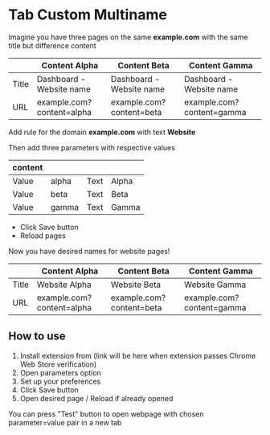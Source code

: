 # Tab Custom Multiname

Imagine you have three pages on the same **example.com** with the same title but difference content

|               | Content Alpha             | Content Beta             | Content Gamma             |
| ---           | ------------------------  | ------------------------ | ------------------------  |
| Title         | Dashboard - Website name  | Dashboard - Website name | Dashboard - Website name  |
| URL           | example.com?content=alpha | example.com?content=beta | example.com?content=gamma |

Add rule for the domain **example.com** with text **Website** 

Then add three parameters with respective values

| content |       |      |       |
| ---     | ---   | ---  | ---   |
| Value   | alpha | Text | Alpha |
| Value   | beta  | Text | Beta  |
| Value   | gamma | Text | Gamma |

* Click Save button
* Reload pages

Now you have desired names for website pages!

|               | Content Alpha             | Content Beta             | Content Gamma             |
| ---           | ------------------------  | ------------------------ | ------------------------  |
| Title         | Website Alpha             | Website Beta             | Website Gamma             |
| URL           | example.com?content=alpha | example.com?content=beta | example.com?content=gamma | 

## How to use

1. Install extension from (link will be here when extension passes Chrome Web Store verification)
2. Open parameters option
3. Set up your preferences
4. Click Save button
5. Open desired page / Reload if already opened

You can press "Test" button to open webpage with chosen parameter=value pair in a new tab 
